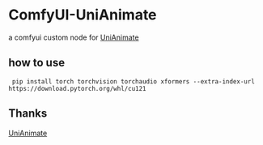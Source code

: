 # ComfyUI-UniAnimate
a comfyui custom node for [UniAnimate](https://github.com/ali-vilab/UniAnimate)

## how to use
```
 pip install torch torchvision torchaudio xformers --extra-index-url https://download.pytorch.org/whl/cu121
```

## Thanks
[UniAnimate](https://github.com/ali-vilab/UniAnimate)
